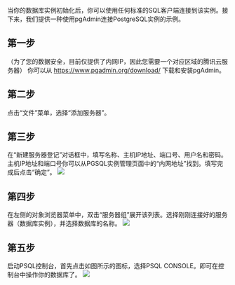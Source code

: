 当你的数据库实例初始化后，你可以使用任何标准的SQL客户端连接到该实例。接下来，我们提供一种使用pgAdmin连接PostgreSQL实例的示例。

## 第一步
（为了您的数据安全，目前仅提供了内网IP，因此您需要一个对应区域的腾讯云服务器）
你可以从 https://www.pgadmin.org/download/ 下载和安装pgAdmin。

## 第二步
点击“文件”菜单，选择“添加服务器”。

## 第三步
在“新建服务器登记”对话框中，填写名称、主机IP地址、端口号、用户名和密码。主机IP地址和端口号你可以从PGSQL实例管理页面中的“内网地址”找到。填写完成后点击“确定”。
![](https://mccdn.qcloud.com/static/img/fd480ec9413eb6b7ff53d212fafd3ecd/image.png)
## 第四步
在左侧的对象浏览器菜单中，双击“服务器组”展开该列表。选择刚刚连接好的服务器（数据库实例），并选择数据库的名称。
![](https://mccdn.qcloud.com/static/img/a66c259deee8524a0cf35cb3c5e29642/image.jpg)
## 第五步
启动PSQL控制台，首先点击如图所示的图标，选择PSQL CONSOLE。即可在控制台中操作你的数据库了。
![](https://mccdn.qcloud.com/static/img/21e18377780799f20c40c48421c041a1/image.jpg)


